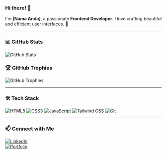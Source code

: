 ### Hi there! 👋

I'm **[Nama Anda]**, a passionate **Frontend Developer**. I love crafting beautiful and efficient user interfaces. 🚀  

---

### 📊 GitHub Stats  
![GitHub Stats](https://github-readme-stats.vercel.app/api?username=Mnemovate&show_icons=true&theme=tokyonight&count_private=true&cache_seconds=1800)

### 🏆 GitHub Trophies  
![GitHub Trophies](https://github-profile-trophy.vercel.app/?username=Mnemovate&theme=onedark)

---

### 🛠 Tech Stack  
![HTML5](https://img.shields.io/badge/-HTML5-E34F26?style=flat-square&logo=html5&logoColor=white)
![CSS3](https://img.shields.io/badge/-CSS3-1572B6?style=flat-square&logo=css3)
![JavaScript](https://img.shields.io/badge/-JavaScript-F7DF1E?style=flat-square&logo=javascript&logoColor=black)
![Tailwind CSS](https://img.shields.io/badge/-TailwindCSS-38B2AC?style=flat-square&logo=tailwind-css&logoColor=white)
![Git](https://img.shields.io/badge/-Git-F05032?style=flat-square&logo=git&logoColor=white)

---

### 📫 Connect with Me  
[![LinkedIn](https://img.shields.io/badge/LinkedIn-blue?style=for-the-badge&logo=linkedin)](https://linkedin.com/in/USERNAME)  
[![Portfolio](https://img.shields.io/badge/Portfolio-Website-green?style=for-the-badge)](https://yourwebsite.com)  
